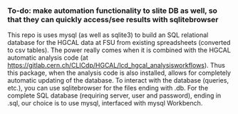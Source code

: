 ### To-do: make automation functionality to slite DB as well, so that they can quickly access/see results with sqlitebrowser

This repo is uses mysql (as well as sqlite3) to build an SQL relational database for the HGCAL data at FSU from existing spreadsheets (converted to csv tables). The power really comes when it is combined with the HGCAL automatic analysis code (at https://gitlab.cern.ch/CLICdp/HGCAL/lcd_hgcal_analysisworkflows). Thus this package, when the analysis code is also installed, allows for completely automatic updating of the database. To interact with the database (queries, etc.), you can use sqlitebrowser for the files ending with .db. For the complete SQL database (requiring server, user and password), ending in .sql, our choice is to use mysql, interfaced with mysql Workbench.
